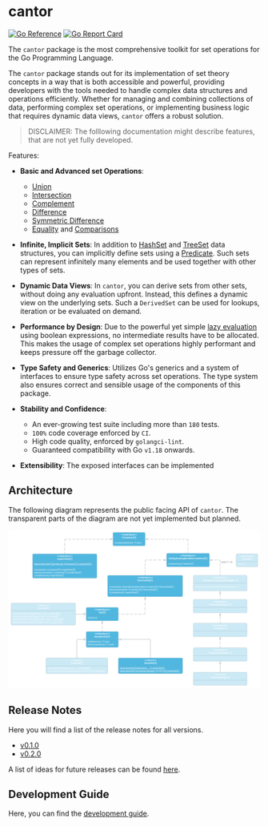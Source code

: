 # cantor

[![Go Reference](https://pkg.go.dev/badge/github.com/frederik-jatzkowski/cantor.svg)](https://pkg.go.dev/github.com/frederik-jatzkowski/cantor)
[![Go Report Card](https://goreportcard.com/badge/github.com/frederik-jatzkowski/cantor)](https://goreportcard.com/report/github.com/frederik-jatzkowski/cantor)

The `cantor` package is the most comprehensive toolkit for set operations for the Go Programming Language.

The `cantor` package stands out for its implementation of set theory concepts in a way that is both accessible and powerful, providing developers with the tools needed to handle complex data structures and operations efficiently. Whether for managing and combining collections of data, performing complex set operations, or implementing business logic that requires dynamic data views, `cantor` offers a robust solution.

> DISCLAIMER: The folllowing documentation might describe features, that are not yet fully developed.

Features:

- **Basic and Advanced set Operations**:

  - [Union](<https://en.wikipedia.org/wiki/Union_(set_theory)>)
  - [Intersection](<https://en.wikipedia.org/wiki/Intersection_(set_theory)>)
  - [Complement](<https://en.wikipedia.org/wiki/Complement_(set_theory)>)
  - [Difference](<https://en.wikipedia.org/wiki/Complement_(set_theory)#Relative_complement>)
  - [Symmetric Difference](https://en.wikipedia.org/wiki/Symmetric_difference)
  - [Equality](https://proofwiki.org/wiki/Definition:Set_Equality) and [Comparisons](https://en.wikipedia.org/wiki/Subset)

- **Infinite, Implicit Sets**:
  In addition to [HashSet](https://go.dev/blog/maps) and [TreeSet](https://en.wikipedia.org/wiki/AVL_tree) data structures, you can implicitly define sets using a [Predicate](https://proofwiki.org/wiki/Definition:Set/Definition_by_Predicate).
  Such sets can represent infinitely many elements and be used together with other types of sets.

- **Dynamic Data Views**:
  In `cantor`, you can derive sets from other sets, without doing any evaluation upfront.
  Instead, this defines a dynamic view on the underlying sets.
  Such a `DerivedSet` can be used for lookups, iteration or be evaluated on demand.

- **Performance by Design**:
  Due to the powerful yet simple [lazy evaluation](https://en.wikipedia.org/wiki/Lazy_evaluation) using boolean expressions, no intermediate results have to be allocated.
  This makes the usage of complex set operations highly performant and keeps pressure off the garbage collector.

- **Type Safety and Generics**:
  Utilizes Go's generics and a system of interfaces to ensure type safety across set operations. The type system also ensures correct and sensible usage of the components of this package.

- **Stability and Confidence**:

  - An ever-growing test suite including more than `180` tests.
  - `100%` code coverage enforced by `CI`.
  - High code quality, enforced by `golangci-lint`.
  - Guaranteed compatibility with Go `v1.18` onwards.

- **Extensibility**:
The exposed interfaces can be implemented 

## Architecture

The following diagram represents the public facing API of `cantor`. The transparent parts of the diagram are not yet implemented but planned.

![Architecture of the public API](/docs/media/public_architecture.svg)

## Release Notes

Here you will find a list of the release notes for all versions.

- [v0.1.0](docs/releases/v0.1.0.md)
- [v0.2.0](docs/releases/v0.2.0.md)

A list of ideas for future releases can be found [here](docs/roadmap/ideas.md).

## Development Guide

Here, you can find the [development guide](docs/development/guide.md).
